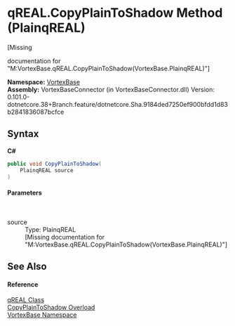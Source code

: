 # qREAL.CopyPlainToShadow Method (PlainqREAL)
 

\[Missing <summary> documentation for "M:VortexBase.qREAL.CopyPlainToShadow(VortexBase.PlainqREAL)"\]

**Namespace:**&nbsp;<a href="N_VortexBase.md">VortexBase</a><br />**Assembly:**&nbsp;VortexBaseConnector (in VortexBaseConnector.dll) Version: 0.101.0-dotnetcore.38+Branch.feature/dotnetcore.Sha.9184ded7250ef900bfdd1d83b2841836087bcfce

## Syntax

**C#**<br />
``` C#
public void CopyPlainToShadow(
	PlainqREAL source
)
```


#### Parameters
&nbsp;<dl><dt>source</dt><dd>Type: PlainqREAL<br />\[Missing <param name="source"/> documentation for "M:VortexBase.qREAL.CopyPlainToShadow(VortexBase.PlainqREAL)"\]</dd></dl>

## See Also


#### Reference
<a href="T_VortexBase_qREAL.md">qREAL Class</a><br /><a href="Overload_VortexBase_qREAL_CopyPlainToShadow.md">CopyPlainToShadow Overload</a><br /><a href="N_VortexBase.md">VortexBase Namespace</a><br />